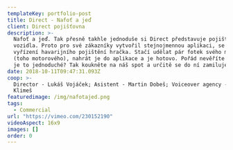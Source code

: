 ```yaml
---
templateKey: portfolio-post
title: Direct - Nafoť a jeď
client: Direct pojišťovna
description: >-
  Nafoť a jeď. Tak přesně takhle jednoduše si Direct představuje pojištění
  vozidla. Proto pro své zákazníky vytvořil stejnojmennou aplikaci, se kterou je
  vyřízení havarijního pojištění hračka. Stačí udělat pár fotek svého miláčka
  (toho motorového), nahrát je do aplikace a je hotovo. Pořád nevěříte tomu, jak
  je to jednoduché? Tak koukněte na náš spot a určitě se do ní zamilujete.
date: 2018-10-11T09:47:31.093Z
coop: >-
  Director - Lukáš Vojáček; Asistent - Martin Dobeš; Voiceover agency - Jakub
  Klimeš
featuredimage: /img/nafotajed.png
tags:
  - Commercial
url: "https://vimeo.com/230152190"
videoAspect: 16x9
images: []
order: 0
---
```

